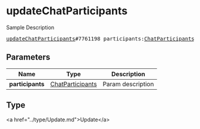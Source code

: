 # updateChatParticipants

Sample Description

<pre>
<a href="../constructor/updateChatParticipants.md">updateChatParticipants</a>#7761198 participants:<a href="../type/ChatParticipants.md">ChatParticipants</a> = <a href="../type/Update.md">Update</a>;
</pre>

## Parameters

| Name | Type | Description |
|------|:----:|-------------|
| **participants** | <a href="../type/ChatParticipants.md">ChatParticipants</a> | Param description |

## Type

&lt;a href=&#34;../type/Update.md&#34;&gt;Update&lt;/a&gt;

